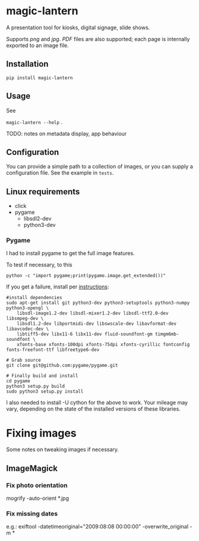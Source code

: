 # magic-lantern
A presentation tool for kiosks, digital signage, slide shows.

Supports *png* and *jpg*.  *PDF* files are also supported; each page is internally exported to an image file.
## Installation

`pip install magic-lantern`

## Usage

See 

`magic-lantern --help` . 

TODO: notes on metadata display, app behaviour

## Configuration 
You can provide a simple path to a collection of images, or you can supply a configuration file.  See the example in `tests`.  

## Linux requirements
- click
- pygame
  - libsdl2-dev
  - python3-dev


### Pygame  
I had to install pygame to get the full image features.  

To test if necessary, to this 

    python -c "import pygame;print(pygame.image.get_extended())"

If you get a failure, install per [instructions](https://www.pygame.org/wiki/CompileUbuntu?parent=#Python%203.x): 

    #install dependencies
    sudo apt-get install git python3-dev python3-setuptools python3-numpy python3-opengl \
        libsdl-image1.2-dev libsdl-mixer1.2-dev libsdl-ttf2.0-dev libsmpeg-dev \
        libsdl1.2-dev libportmidi-dev libswscale-dev libavformat-dev libavcodec-dev \
        libtiff5-dev libx11-6 libx11-dev fluid-soundfont-gm timgm6mb-soundfont \
        xfonts-base xfonts-100dpi xfonts-75dpi xfonts-cyrillic fontconfig fonts-freefont-ttf libfreetype6-dev

    # Grab source
    git clone git@github.com:pygame/pygame.git

    # Finally build and install
    cd pygame
    python3 setup.py build
    sudo python3 setup.py install


I also needed to install -U cython for the above to work. Your mileage may vary, depending on the state of the installed versions of these libraries.


# Fixing images

Some notes on tweaking images if necessary.


## ImageMagick

### Fix photo orientation

mogrify -auto-orient *.jpg

### Fix missing dates
e.g.: 
exiftool -datetimeoriginal="2009:08:08 00:00:00" -overwrite_original -m *